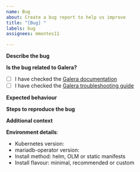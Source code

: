 ```yaml
---
name: Bug
about: Create a bug report to help us improve
title: "[Bug] "
labels: bug
assignees: mmontes11

---
```


<!--
Bugs should be filed for issues encountered whilst operating mariadb-operator.
Please provide as much detail as possible. 
-->

**Describe the bug**
<!--
A clear and concise description of what the bug is. 
Tip: you can use 
```
<code here>
```
for code blocks of your kubectl output or YAML files.
-->

**Is the bug related to Galera?**
- [ ] I have checked the [Galera documentation](https://github.com/mariadb-operator/mariadb-operator/blob/main/docs/GALERA.md)
- [ ] I have checked the [Galera troubleshooting guide](https://github.com/mariadb-operator/mariadb-operator/blob/main/docs/GALERA.md#troubleshooting)

**Expected behaviour**
<!--A concise description of what you expected to happen.-->

**Steps to reproduce the bug**
<!--Steps to reproduce the bug should be clear and easily reproducible to help people
gain an understanding of the problem.-->

**Additional context**
<!--Add any other context  here.-->

**Environment details**:
- Kubernetes version:
- mariadb-operator version: 
- Install method: helm, OLM or static manifests
- Install flavour: minimal, recommended or custom
